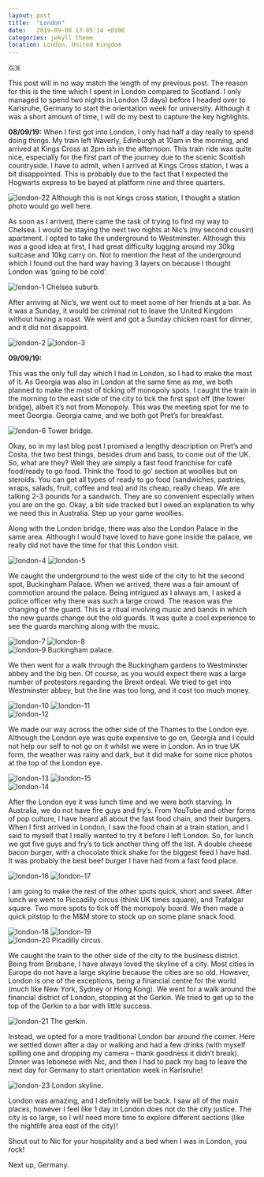 ```yaml
---
layout: post
title:  "London"
date:   2019-09-08 13:05:14 +0100
categories: jekyll theme
location: London, United Kingdom
---
```


🇬🇧

This post will in no way match the length of my previous post. The reason for this is the time which I spent in London compared to Scotland. I only managed to spend two nights in London (3 days) before I headed over to Karlsruhe, Germany to start the orientation week for university. Although it was a short amount of time, I will do my best to capture the key highlights.

**08/09/19:**
When I first got into London, I only had half a day really to spend doing things. My train left Waverly, Edinburgh at 10am in the morning, and arrived at Kings Cross at 2pm ish in the afternoon. This train ride was quite nice, especially for the first part of the journey due to the scenic Scottish countryside. I have to admit, when I arrived at Kings Cross station, I was a bit disappointed. This is probably due to the fact that I expected the Hogwarts express to be bayed at platform nine and three quarters.


<div class="post-image post-image-caption">
    <img src="/photos/08-09-19-London/22.jpg" alt="london-22"/>
    Although this is not kings cross station, I thought a station photo would go well here.
</div>

As soon as I arrived, there came the task of trying to find my way to Chelsea. I would be staying the next two nights at Nic’s (my second cousin) apartment. I opted to take the underground to Westminster. Although this was a good idea at first, I had great difficulty lugging around my 30kg suitcase and 10kg carry on. Not to mention the heat of the underground which I found out the hard way having 3 layers on because I thought London was ‘going to be cold’. 

<div class="post-image post-image-caption">
    <img src="/photos/08-09-19-London/1.jpg" alt="london-1"/>
    Chelsea suburb.
</div>


After arriving at Nic’s, we went out to meet some of her friends at a bar. As it was a Sunday, it would be criminal not to leave the United Kingdom without having a roast. We went and got a Sunday chicken roast for dinner, and it did not disappoint. 

<div class="post-image post-image--split">
    <img src="/photos/08-09-19-London/2.jpg" alt="london-2"/>
    <img src="/photos/08-09-19-London/3.jpg" alt="london-3"/>
</div>

**09/09/19:**

This was the only full day which I had in London, so I had to make the most of it. As Georgia was also in London at the same time as me, we both planned to make the most of ticking off monopoly spots. I caught the train in the morning to the east side of the city to tick the first spot off (the tower bridge), albeit it’s not from Monopoly. This was the meeting spot for me to meet Georgia. Georgia came, and we both got Pret’s for breakfast.

<div class="post-image post-image-caption">
    <img src="/photos/08-09-19-London/6.jpg" alt="london-6"/>
    Tower bridge.
</div>

Okay, so in my last blog post I promised a lengthy description on Pret’s and Costa, the two best things, besides drum and bass, to come out of the UK. So, what are they? Well they are simply a fast food franchise for café food/ready to go food. Think the ‘food to go’ section at woollies but on steroids. You can get all types of ready to go food (sandwiches, pastries, wraps, salads, fruit, coffee and tea) and its cheap, really cheap. We are talking 2-3 pounds for a sandwich. They are so convenient especially when you are on the go. Okay, a bit side tracked but I owed an explanation to why we need this in Australia. Step up your game woollies. 

Along with the London bridge, there was also the London Palace in the same area. Although I would have loved to have gone inside the palace, we really did not have the time for that this London visit. 

<div class="post-image post-image--split">
    <img src="/photos/08-09-19-London/4.jpg" alt="london-4"/>
    <img src="/photos/08-09-19-London/5.jpg" alt="london-5"/>
</div>

We caught the underground to the west side of the city to hit the second spot, Buckingham Palace. When we arrived, there was a fair amount of commotion around the palace. Being intrigued as I always am, I asked a police officer why there was such a large crowd. The reason was the changing of the guard. This is a ritual involving music and bands in which the new guards change out the old guards. It was quite a cool experience to see the guards marching along with the music. 


<div class="post-image post-image--split">
    <img src="/photos/08-09-19-London/7.jpg" alt="london-7"/>
    <img src="/photos/08-09-19-London/8.jpg" alt="london-8"/>
</div>

<div class="post-image post-image-caption">
    <img src="/photos/08-09-19-London/9.jpg" alt="london-9"/>
    Buckingham palace.
</div>

We then went for a walk through the Buckingham gardens to Westminster abbey and the big ben. Of course, as you would expect there was a large number of protestors regarding the Brexit ordeal. We tried to get into Westminster abbey, but the line was too long, and it cost too much money.


<div class="post-image post-image--split">
    <img src="/photos/08-09-19-London/10.jpg" alt="london-10"/>
    <img src="/photos/08-09-19-London/11.jpg" alt="london-11"/>
</div>

<div class="post-image">
    <img src="/photos/08-09-19-London/12.jpg" alt="london-12"/>
</div>


We made our way across the other side of the Thames to the London eye. Although the London eye was quite expensive to go on, Georgia and I could not help our self to not go on it whilst we were in London. An in true UK form, the weather was rainy and dark, but it did make for some nice photos at the top of the London eye. 


<div class="post-image post-image--split">
    <img src="/photos/08-09-19-London/13.jpg" alt="london-13"/>
    <img src="/photos/08-09-19-London/15.jpg" alt="london-15"/>
</div>

<div class="post-image">
    <img src="/photos/08-09-19-London/14.jpg" alt="london-14"/>
</div>


After the London eye it was lunch time and we were both starving. In Australia, we do not have fire guys and fry’s. From YouTube and other forms of pop culture, I have heard all about the fast food chain, and their burgers. When I first arrived in London, I saw the food chain at a train station, and I said to myself that I really wanted to try it before I left London. So, for lunch we got five guys and fry’s to tick another thing off the list. A double cheese bacon burger, with a chocolate thick shake for the biggest feed I have had. It was probably the best beef burger I have had from a fast food place. 

<div class="post-image post-image--split">
    <img src="/photos/08-09-19-London/16.jpg" alt="london-16"/>
    <img src="/photos/08-09-19-London/17.jpg" alt="london-17"/>
</div>


I am going to make the rest of the other spots quick, short and sweet. After lunch we went to Piccadilly circus (think UK times square), and Trafalgar square. Two more spots to tick off the monopoly board. We then made a quick pitstop to the M&M store to stock up on some plane snack food. 

<div class="post-image post-image--split">
    <img src="/photos/08-09-19-London/18.jpg" alt="london-18"/>
    <img src="/photos/08-09-19-London/19.jpg" alt="london-19"/>
</div>

<div class="post-image post-image-caption">
    <img src="/photos/08-09-19-London/20.jpg" alt="london-20"/>
    Picadilly circus.
</div>


We caught the train to the other side of the city to the business district. Being from Brisbane, I have always loved the skyline of a city. Most cities in Europe do not have a large skyline because the cities are so old. However, London is one of the exceptions, being a financial centre for the world (much like New York, Sydney or Hong Kong). We went for a walk around the financial district of London, stopping at the Gerkin. We tried to get up to the top of the Gerkin to a bar with little success. 

<div class="post-image post-image-caption">
    <img src="/photos/08-09-19-London/21.jpg" alt="london-21"/>
    The gerkin.
</div>


Instead, we opted for a more traditional London bar around the corner. Here we settled down after a day or walking and had a few drinks (with myself spilling one and dropping my camera – thank goodness it didn’t break). Dinner was lebonese with Nic, and then I had to pack my bag to leave the next day for Germany to start orientation week in Karlsruhe!


<div class="post-image post-image-caption">
    <img src="/photos/08-09-19-London/23.jpg" alt="london-23"/>
    London skyline.
</div>

London was amazing, and I definitely will be back. I saw all of the main places, however I feel like 1 day in London does not do the city justice. The city is so large, so I will need more time to explore different sections (like the nightlife area east of the city)!

Shout out to Nic for your hospitality and a bed when I was in London, you rock!

Next up, Germany.

